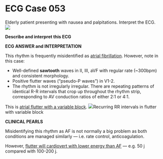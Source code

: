 # ECG Case 053


Elderly patient presenting with nausea and palpitations. Interpret the ECG. 
![](https://litfl.com/wp-content/uploads/2018/08/TOP-100-ECG-QUIZ-LITFL-053.jpg)



**Describe and interpret this ECG** 

**ECG ANSWER and INTERPRETATION** 


This rhythm is frequently misidentified as [atrial fibrillation](https://litfl.com/atrial-fibrillation-ecg-library/). However, note in this case:

- Well-defined **sawtooth**  waves in II, III, aVF with regular rate (~300bpm) and consistent morphology.
- Positive flutter waves (“pseudo-P waves”) in V1-2.
- The rhythm is not irregularly irregular. There are repeating patterns of identical R-R intervals that crop up throughout the rhythm strip, corresponding to AV conduction ratios of either 2:1 or 4:1.


This is [atrial flutter with a variable block](https://litfl.com/atrial-flutter-ecg-library/).
![](https://litfl.com/wp-content/uploads/2018/08/ECG-Atrial-flutter-variable-block-rhythm-strip.jpg)Recurring RR intervals in flutter with variable block

**CLINICAL PEARLS** 


Misidentifying this rhythm as AF is not normally a big problem as
both conditions are managed similarly — i.e. rate control,
anticoagulation.


However, [flutter will cardiovert with lower energy than AF](http://www.escardio.org/Guidelines-&-Education/Journals-and-publications/ESC-journals-family/E-journal-of-Cardiology-Practice/Volume-11/Cardioversion-in-Atrial-Fibrillation-Described) — e.g. 50 j compared with 100-200 j.

